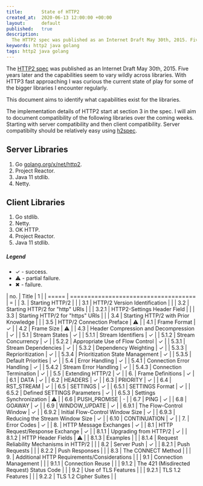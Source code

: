 ```yaml
---
title:       State of HTTP2
created_at:  2020-06-13 12:00:00 +00:00
layout:      default
published:   true
description:
  The HTTP2 spec was published as an Internet Draft May 30th, 2015. Five years later and the capabilities seem to vary wildly across libraries. With HTTP3 fast approaching I was curious the current state of play for some of the bigger libraries I encounter regularly.
keywords: http2 java golang
tags: http2 java golang
---
```


The [HTTP2 spec](https://http2.github.io/http2-spec/) was published as an Internet Draft May 30th, 2015. Five years later and the capabilities seem to vary wildly across libraries. With HTTP3 fast approaching I was curious the current state of play for some of the bigger libraries I encounter regularly.

This document aims to identify what capabilities exist for the libraries.

The implementation details of HTTP2 start at section 3 in the spec. I will aim to document compatibility of the following libraries over the coming weeks. Starting with server compatibility and then client compatibility. Server compatibilty should be relatively easy using [h2spec](https://github.com/summerwind/h2spec).

## Server Libraries

1. Go [golang.org/x/net/http2](https://github.com/nfisher/http2-compat/blob/master/gostdlib/server.go).
1. Project Reactor.
1. Java 11 stdlib.
1. Netty.

## Client Libraries

1. Go stdlib.
1. Netty.
1. OK HTTP.
1. Project Reactor.
1. Java 11 stdlib.

##### Legend
* ✓ - success.
* ⚠ - partial failure.
* ✖ - failure.

| no.   | Title                                | 1 |
| ===== | ==================================== | = |
| 3.    | Starting HTTP/2                      |   |
| 3.1   | HTTP/2 Version Identification        |   |
| 3.2   | Starting HTTP/2 for "http" URIs      |   |
| 3.2.1 | HTTP2-Settings Header Field          |   |
| 3.3   | Starting HTTP/2 for "https" URIs     |   |
| 3.4   | Starting HTTP/2 with Prior Knowledge |   |
| 3.5   | HTTP/2 Connection Preface            | ⚠ |
| 4.1   | Frame Format                         | ✓ |
| 4.2   | Frame Size                           | ⚠ |
| 4.3   | Header Compression and Decompression | ✓ |
| 5.1   | Stream States                        | ✓ |
| 5.1.1 | Stream Identifiers                   | ✓ |
| 5.1.2 | Stream Concurrency                   | ✓ |
| 5.2.2 | Appropriate Use of Flow Control      | ✓ |
| 5.3.1 | Stream Dependencies                  | ✓ |
| 5.3.2 | Dependency Weighting                 | ✓ |
| 5.3.3 | Reprioritization                     | ✓ |
| 5.3.4 | Prioritization State Management      | ✓ |
| 5.3.5 | Default Priorities                   | ✓ |
| 5.4   | Error Handling                       | ✓ |
| 5.4.1 | Connection Error Handling            | ✓ |
| 5.4.2 | Stream Error Handling                | ✓ |
| 5.4.3 | Connection Termination               | ✓ |
| 5.5   | Extending HTTP/2                     | ✓ |
| 6.    | Frame Definitions                    | ✓ |
| 6.1   | DATA                                 | ✓ |
| 6.2   | HEADERS                              | ✓ |
| 6.3   | PRIORITY                             | ✓ |
| 6.4   | RST_STREAM                           | ✓ |
| 6.5   | SETTINGS                             | ✓ |
| 6.5.1 | SETTINGS Format                      | ✓ |
| 6.5.2 | Defined SETTINGS Parameters          | ✓ |
| 6.5.3 | Settings Synchronization             | ⚠ |
| 6.6   | PUSH_PROMISE                         | - |
| 6.7   | PING                                 | ✓ |
| 6.8   | GOAWAY                               | ✓ |
| 6.9   | WINDOW_UPDATE                        | ✓ |
| 6.9.1 | The Flow-Control Window              | ✓ |
| 6.9.2 | Initial Flow-Control Window Size     | ✓ |
| 6.9.3 | Reducing the Stream Window Size      | ✓ |
| 6.10  | CONTINUATION                         | ✓ |
| 7.    | Error Codes                          | ✓ |
| 8.    | HTTP Message Exchanges               | ✓ |
| 8.1   | HTTP Request/Response Exchange       | ✓ |
| 8.1.1 | Upgrading from HTTP/2                | ✓ |
| 8.1.2 | HTTP Header Fields                   | ⚠ |
| 8.1.3 | Examples                             |   |
| 8.1.4 | Request Reliability Mechanisms in HTTP/2 |   |
| 8.2   | Server Push                          | ✓ |
| 8.2.1 | Push Requests                        |   |
| 8.2.2 | Push Responses                       |   |
| 8.3   | The CONNECT Method                   |   |
| 9.    | Additional HTTP Requirements/Considerations |   |
| 9.1   | Connection Management                |   |
| 9.1.1 | Connection Reuse                     |   |
| 9.1.2 | The 421 (Misdirected Request) Status Code |   |
| 9.2   | Use of TLS Features                  |   |
| 9.2.1 | TLS 1.2 Features                     |   |
| 9.2.2 | TLS 1.2 Cipher Suites                |   |